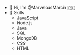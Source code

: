 - 👋 Hi, I’m @MarvelousMarcin 🇵🇱
- 🌱 Skills
    * JavaScript
    * Node.js
    * Java
    * SQL
    * MongoDB
    * CSS
    * HTML 




<!---
MarvelousMarcin/MarvelousMarcin is a ✨ special ✨ repository because its `README.md` (this file) appears on your GitHub profile.
You can click the Preview link to take a look at your changes.
--->
